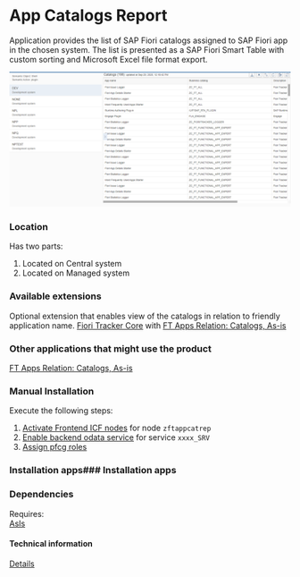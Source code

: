 # App Catalogs Report

Application provides the list of SAP Fiori catalogs assigned to SAP Fiori app in the chosen system. The list is presented as a SAP Fiori Smart Table with custom sorting and Microsoft Excel file format export.

![](res/ac.png) 

### Location
Has two parts:
1. Located on Central system
2. Located on Managed system

### Available extensions
Optional extension that enables view of the catalogs in relation to friendly application name.
[Fiori Tracker Core](ft-core.md) with [FT Apps Relation: Catalogs, As-is](ft-apps-rel-catalogs-asis.md)

### Other applications that might use the product
[FT Apps Relation: Catalogs, As-is](ft-apps-rel-catalogs-asis.md)

### Manual Installation 
Execute the following steps:
1. [Activate Frontend ICF nodes](/inst/step-1.md) for node `zftappcatrep`
2. [Enable backend odata service](/inst/step-2.md) for service `xxxx_SRV`
3. [Assign pfcg roles](/inst/step-3.md)

### Installation apps### Installation apps
<in preparation>

### Dependencies
Requires:  
[AsIs](asis.md)

#### Technical information
[Details](/ac-tech.md)


